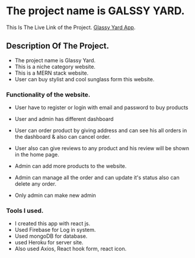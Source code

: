 # The project name is GALSSY YARD.

This Is The Live Link of the Project. [Glassy Yard App](https://github.com/habibshrabon/sunglass-store-app-server).

## Description Of The Project.

- The project name is Glassy Yard.
- This is a niche category website.
- This is a MERN stack website.
- User can buy stylist and cool sunglass form this website.

### Functionality of the website.

- User have to register or login with email and password to buy products
- User and admin has different dashboard
- User can order product by giving address and can see his all orders in the dashboard & also can cancel order.
- User also can give reviews to any product and his review will be shown in the home page.

- Admin can add more products to the website.
- Admin can manage all the order and can update it's status also can delete any order.
- Only admin can make new admin

### Tools I used.

- I created this app with react js.
- Used Firebase for Log in system.
- Used mongoDB for database.
- used Heroku for server site.
- Also used Axios, React hook form, react icon.
